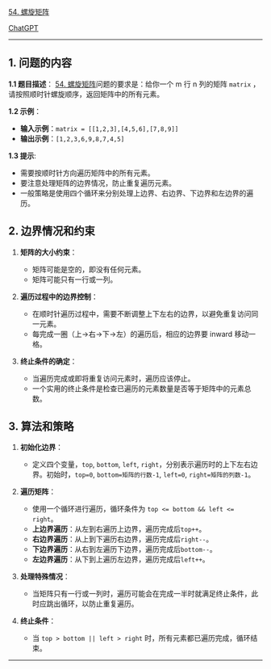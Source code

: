 [54. 螺旋矩阵](https://leetcode.cn/problems/spiral-matrix)

[ChatGPT](https://chat.openai.com/share/5b6c2890-fc4b-44a2-9310-a6f3cab2286)

---

## 1. 问题的内容
**1.1 题目描述**：
[54. 螺旋矩阵](https://leetcode.cn/problems/spiral-matrix)问题的要求是：给你一个 m 行 n 列的矩阵 `matrix` ，请按照顺时针螺旋顺序，返回矩阵中的所有元素。


**1.2 示例**：

- **输入示例**：`matrix = [[1,2,3],[4,5,6],[7,8,9]]`
- **输出示例**：`[1,2,3,6,9,8,7,4,5]`

**1.3 提示**:
- 需要按顺时针方向遍历矩阵中的所有元素。
- 要注意处理矩阵的边界情况，防止重复遍历元素。
- 一般策略是使用四个循环来分别处理上边界、右边界、下边界和左边界的遍历。

## 2. 边界情况和约束
1. **矩阵的大小约束**：
   - 矩阵可能是空的，即没有任何元素。
   - 矩阵可能只有一行或一列。

2. **遍历过程中的边界控制**：
   - 在顺时针遍历过程中，需要不断调整上下左右的边界，以避免重复访问同一元素。
   - 每完成一圈（上->右->下->左）的遍历后，相应的边界要 inward 移动一格。

3. **终止条件的确定**：
   - 当遍历完成或即将重复访问元素时，遍历应该停止。
   - 一个实用的终止条件是检查已遍历的元素数量是否等于矩阵中的元素总数。


## 3. 算法和策略
1. **初始化边界**：
   - 定义四个变量，`top`, `bottom`, `left`, `right`，分别表示遍历时的上下左右边界。初始时，`top=0`, `bottom=矩阵的行数-1`, `left=0`, `right=矩阵的列数-1`。

2. **遍历矩阵**：
   - 使用一个循环进行遍历，循环条件为 `top <= bottom && left <= right`。
   - **上边界遍历**：从左到右遍历上边界，遍历完成后`top++`。
   - **右边界遍历**：从上到下遍历右边界，遍历完成后`right--`。
   - **下边界遍历**：从右到左遍历下边界，遍历完成后`bottom--`。
   - **左边界遍历**：从下到上遍历左边界，遍历完成后`left++`。

3. **处理特殊情况**：
   - 当矩阵只有一行或一列时，遍历可能会在完成一半时就满足终止条件，此时应跳出循环，以防止重复遍历。

4. **终止条件**：
   - 当 `top > bottom || left > right` 时，所有元素都已遍历完成，循环结束。

---

